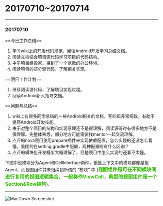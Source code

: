 # 20170710~20170714
---
### 20170710

==今日工作总结==

1. 学习wiki上的开发代码规范，阅读Android开发学习总结文档。
2. 阅读文档结合项目源代码学习项目的代码结构。
3. 中午项目组搬家，换到了一个宽敞的办公环境。
4. 阅读项目的部分源代码，了解相关实现。


==明日工作计划==

1. 继续阅读源代码，了解项目实现过程。
2. 阅读Android新人指导文档。


==问题与总结==

1. wiki上有很多同学总结的一些Android相关的文档，写的都非常细致，有助于提高Android开发技能。
2. 由于对整个项目的结构和实现原理还不是很理解，阅读源码时有很多地方不是很理解。先整体熟悉，部分地方可能需要找mentor一起交流理解。
3. 点评的nova项目使用prepare插件来实现依赖配置，怎么实现的还没怎么看懂。美团的在setting.gradle中配置，两种配置啊有什么区别？
4. 点评的模块化开发框架大概理解了，但是项目中怎么实现的还看不太懂。

下图中说模块分为Agent和CellInterface两种，但是上下文中的模块都像是指Agent，而视图组件并未归纳到所谓的 “模块” 中 (**<font color=#32b9 size=3>视图组件是可在不同模块间进行复用的视图逻辑集合，一般称作ViewCell，典型的视图组件是一个Section&Row结构</font>**).


***********************

![MacDown Screenshot](/Users/banji/Documents/Personal/1.png)



